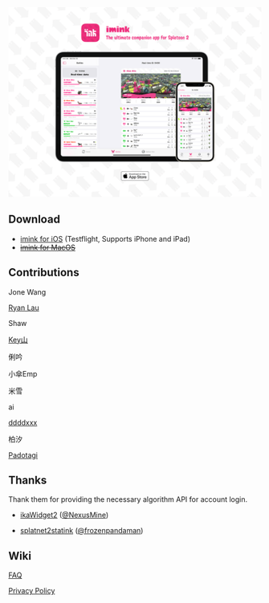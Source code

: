 ![Preview](./Preview.png)

## Download

* [imink for iOS](https://testflight.apple.com/join/yMqfrizI) (Testflight, Supports iPhone and iPad)
* ~~[imink for MacOS](https://github.com/JoneWang/imink/releases)~~


## Contributions

Jone Wang

[Ryan Lau](https://twitter.com/oueryan)

Shaw

[Key山](https://weibo.com/alicemegatron)

俐吟

小傘Emp

米雪

ai

[ddddxxx](https://github.com/ddddxxx)

柏汐

[Padotagi](https://twitter.com/wonno68)

## Thanks

Thank them for providing the necessary algorithm API for account login.

* [ikaWidget2](https://play.google.com/store/apps/details?id=com.flapg.ikawidget2) ([@NexusMine](https://twitter.com/NexusMine)) 

* [splatnet2statink](https://github.com/frozenpandaman/splatnet2statink) ([@frozenpandaman](https://twitter.com/frozenpandaman))

## Wiki

[FAQ](https://github.com/JoneWang/imink/wiki/FAQ)

[Privacy Policy](https://github.com/JoneWang/imink/wiki/Privacy-Policy)
